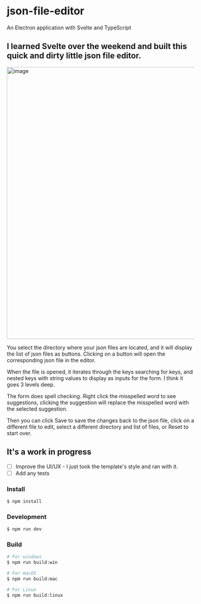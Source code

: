 # json-file-editor

An Electron application with Svelte and TypeScript

## I learned Svelte over the weekend and built this quick and dirty little json file editor.

<img width="952" height="727" alt="image" src="https://github.com/user-attachments/assets/9a25979a-4c82-4a79-aeea-39af580bcb2f" />

You select the directory where your json files are located, and it will display the list of json files as buttons.
Clicking on a button will open the corresponding json file in the editor.

When the file is opened, it iterates through the keys searching for keys, and nested keys with string values to display as inputs for the form. I think it goes 3 levels deep.

The form does spell checking. Right click the misspelled word to see suggestions, clicking the suggestion will replace the misspelled word with the selected suggestion.

Then you can click Save to save the changes back to the json file, click on a different file to edit, select a different directory and list of files, or Reset to start over.

## It's a work in progress

- [ ] Improve the UI/UX - I just took the template's style and ran with it.
- [ ] Add any tests

### Install

```bash
$ npm install
```

### Development

```bash
$ npm run dev
```

### Build

```bash
# For windows
$ npm run build:win

# For macOS
$ npm run build:mac

# For Linux
$ npm run build:linux
```
